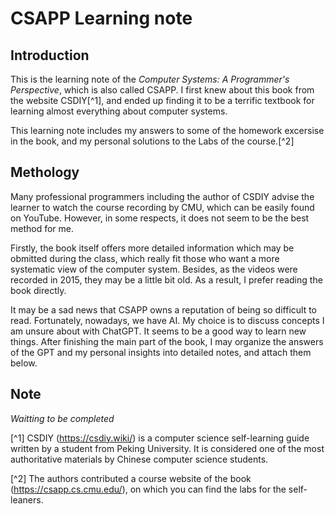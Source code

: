 # CSAPP Learning note

## Introduction

This is the learning note of the *Computer Systems: A Programmer's Perspective*, which is also called CSAPP. I first knew about this book from the website CSDIY[^1], and ended up finding it to be a terrific textbook for learning almost everything about computer systems.

This learning note includes my answers to some of the homework excersise in the book, and my personal solutions to the Labs of the course.[^2]

## Methology

Many professional programmers including the author of CSDIY advise the learner to watch the course recording by CMU, which can be easily found on YouTube. However, in some respects, it does not seem to be the best method for me.

Firstly, the book itself offers more detailed information which may be obmitted during the class, which really fit those who want a more systematic view of the computer system. Besides, as the videos were recorded in 2015, they may be a little bit old. As a result, I prefer reading the book directly.

It may be a sad news that CSAPP owns a reputation of being so difficult to read. Fortunately, nowadays, we have AI. My choice is to discuss concepts I am unsure about with ChatGPT. It seems to be a good way to learn new things. After finishing the main part of the book, I may organize the answers of the GPT and my personal insights into detailed notes, and attach them below.

## Note

*Waitting to be completed*


[^1] CSDIY (https://csdiy.wiki/) is a computer science self-learning guide written by a student from Peking University. It is considered one of the most authoritative materials by Chinese computer science students.

[^2] The authors contributed a course website of the book (https://csapp.cs.cmu.edu/), on which you can find the labs for the self-leaners.